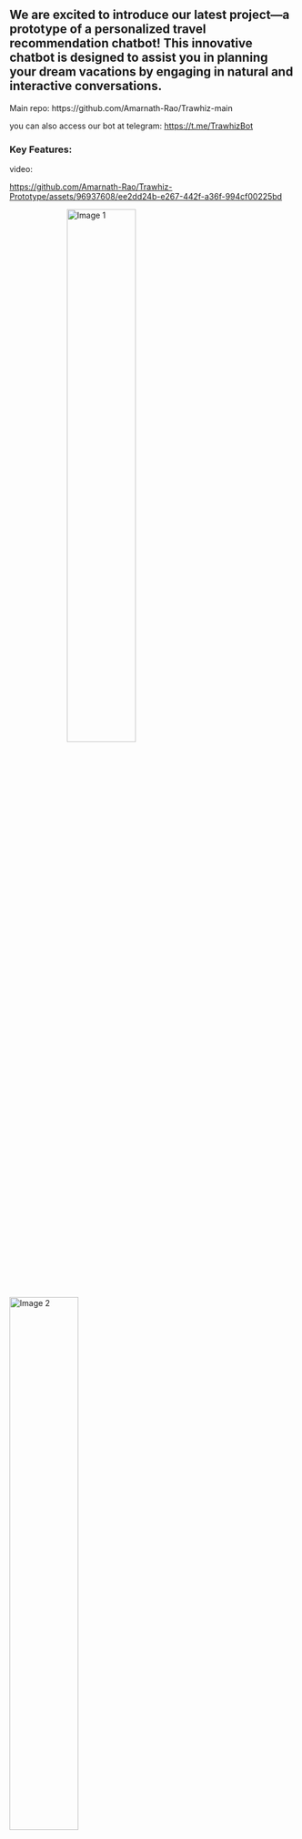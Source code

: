 ## We are excited to introduce our latest project—a prototype of a personalized travel recommendation chatbot! This innovative chatbot is designed to assist you in planning your dream vacations by engaging in natural and interactive conversations.

<p>Main repo: https://github.com/Amarnath-Rao/Trawhiz-main</p>

you can also access our bot at telegram: https://t.me/TrawhizBot
<h3>Key Features:</h3>

video:

https://github.com/Amarnath-Rao/Trawhiz-Prototype/assets/96937608/ee2dd24b-e267-442f-a36f-994cf00225bd




<img src="https://github.com/Amarnath-Rao/Trawhiz-Prototype/assets/96937608/13fbfe18-65df-48df-af94-8d20100ae9c5" alt="Image 1" style="width: 49%; height: auto; padding-left:20%;">
<img src="https://github.com/Amarnath-Rao/Trawhiz-Prototype/assets/96937608/2e81b7c5-2d68-454d-a02a-4fb4bb4f4c21" alt="Image 2" style="width: 49%; height: auto;">

<h3>User Interaction:</h3>        
Engage with the chatbot by sharing your travel preferences, budget constraints, desired activities, and more. The more information you provide, the better the chatbot can tailor its recommendations to suit your needs.

<h3>Recommendation Engine:</h3>
Powered by advanced Natural Language Processing (NLP) capabilities, our chatbot analyzes your input to suggest destinations, activities, and even travel tips that align with your preferences. Whether you're seeking adventure, relaxation, or cultural experiences, the chatbot has got you covered.

<h3>Feedback Loop:</h3>
Your feedback is invaluable! After receiving recommendations, feel free to share your thoughts. Your input helps us refine and improve the chatbot's suggestions over time, ensuring that it becomes an even more valuable travel companion.

<h3>Implementation:</h3>

For the conversational interface, we've utilized Dialogflow, a cutting-edge chatbot framework. Dialogflow enables the chatbot to understand and respond to your natural language input, creating a seamless and user-friendly experience.

To enhance the recommendation engine, we've implemented a prototype algorithm that matches user input to potential travel destinations and activities. As this is a prototype, we acknowledge that there is room for improvement.

<h3>Future Plans:</h3>

We view this chatbot as a stepping stone to a more robust and sophisticated travel planning tool. In the upcoming phases, we plan to:

Update and enhance the website integration for a smoother user experience.
Train the chatbot with additional data to broaden its knowledge and improve accuracy.
Implement new features based on user feedback to address a wider range of travel preferences.
Your participation and feedback are instrumental in shaping the future of this travel recommendation chatbot. Together, let's create a tool that not only plans trips but also becomes your personalized travel advisor.

Thank you for being part of our journey towards smarter and more personalized travel experiences!

![image](https://github.com/Amarnath-Rao/Trawhiz-Prototype/assets/96937608/8093e61b-ce53-4940-886e-82f70ee9edd4)
